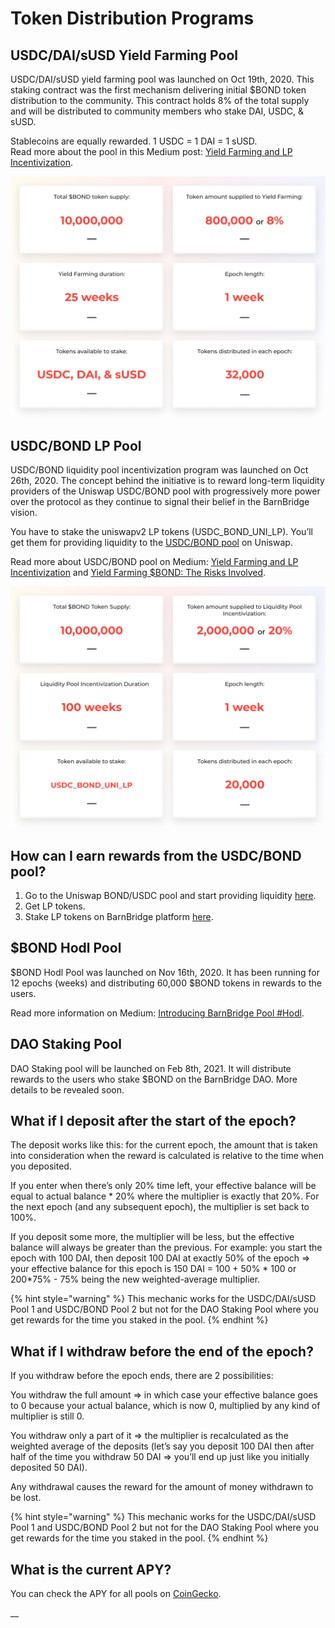 # Token Distribution Programs

## **USDC/DAI/sUSD Yield Farming Pool**

USDC/DAI/sUSD yield farming pool was launched on Oct 19th, 2020. This staking contract was the first mechanism delivering initial $BOND token distribution to the community. This contract holds 8% of the total supply and will be distributed to community members who stake DAI, USDC, & sUSD.

Stablecoins are equally rewarded. 1 USDC = 1 DAI = 1 sUSD.  
Read more about the pool in this Medium post: [Yield Farming and LP Incentivization](https://medium.com/barnbridge/yield-farming-and-lp-incentivization-25eba3f55ec4).

![](../.gitbook/assets/pool1.png)

## **USDC/BOND LP Pool**

USDC/BOND liquidity pool incentivization program was launched on Oct 26th, 2020. The concept behind the initiative is to reward long-term liquidity providers of the Uniswap USDC/BOND pool with progressively more power over the protocol as they continue to signal their belief in the BarnBridge vision.  
  
You have to stake the uniswapv2 LP tokens \(USDC\_BOND\_UNI\_LP\). You’ll get them for providing liquidity to the [USDC/BOND pool](https://app.uniswap.org/#/add/0x0391d2021f89dc339f60fff84546ea23e337750f/0xa0b86991c6218b36c1d19d4a2e9eb0ce3606eb48) on Uniswap.

Read more about USDC/BOND pool on Medium: [Yield Farming and LP Incentivization](https://medium.com/barnbridge/yield-farming-and-lp-incentivization-25eba3f55ec4) and [Yield Farming $BOND: The Risks Involved](https://medium.com/barnbridge/yield-farming-bond-the-risks-involved-7cefdba01b17).

![](../.gitbook/assets/pool2.png)

## **How can I earn rewards from the USDC/BOND pool?**

1. Go to the Uniswap BOND/USDC pool and start providing liquidity [here](https://app.uniswap.org/#/add/0x0391d2021f89dc339f60fff84546ea23e337750f/0xa0b86991c6218b36c1d19d4a2e9eb0ce3606eb48).  
2. Get LP tokens.  
3. Stake LP tokens on BarnBridge platform [here](https://app.barnbridge.com).

## **$BOND Hodl Pool**

$BOND Hodl Pool was launched on Nov 16th, 2020. It has been running for 12 epochs \(weeks\) and distributing 60,000 $BOND tokens in rewards to the users. 

 Read more information on Medium: [Introducing BarnBridge Pool \#Hodl](https://medium.com/barnbridge/introducing-barnbridge-pool-hodl-b07f206e9c6a).

## DAO Staking Pool

DAO Staking pool will be launched on Feb 8th, 2021. It will distribute rewards to the users who stake $BOND on the BarnBridge DAO. More details to be revealed soon.

## **What if I deposit after the start of the epoch?**

The deposit works like this: for the current epoch, the amount that is taken into consideration when the reward is calculated is relative to the time when you deposited. 

If you enter when there’s only 20% time left, your effective balance will be equal to actual balance \* 20% where the multiplier is exactly that 20%. For the next epoch \(and any subsequent epoch\), the multiplier is set back to 100%. 

If you deposit some more, the multiplier will be less, but the effective balance will always be greater than the previous. For example: you start the epoch with 100 DAI, then deposit 100 DAI at exactly 50% of the epoch =&gt; your effective balance for this epoch is 150 DAI = 100 + 50% \* 100 or 200\*75% - 75% being the new weighted-average multiplier.

{% hint style="warning" %}
This mechanic works for the USDC/DAI/sUSD Pool 1 and USDC/BOND Pool 2 but not for the DAO Staking Pool where you get rewards for the time you staked in the pool.
{% endhint %}

## What if I withdraw before the end of the epoch?

If you withdraw before the epoch ends, there are 2 possibilities: 

You withdraw the full amount =&gt; in which case your effective balance goes to 0 because your actual balance, which is now 0, multiplied by any kind of multiplier is still 0.

You withdraw only a part of it =&gt; the multiplier is recalculated as the weighted average of the deposits \(let’s say you deposit 100 DAI then after half of the time you withdraw 50 DAI =&gt; you’ll end up just like you initially deposited 50 DAI\). 

Any withdrawal causes the reward for the amount of money withdrawn to be lost.

{% hint style="warning" %}
This mechanic works for the USDC/DAI/sUSD Pool 1 and USDC/BOND Pool 2 but not for the DAO Staking Pool where you get rewards for the time you staked in the pool.
{% endhint %}

## What is the current APY?

You can check the APY for all pools on [CoinGecko](https://www.coingecko.com/en/yield-farming).

\_\_



